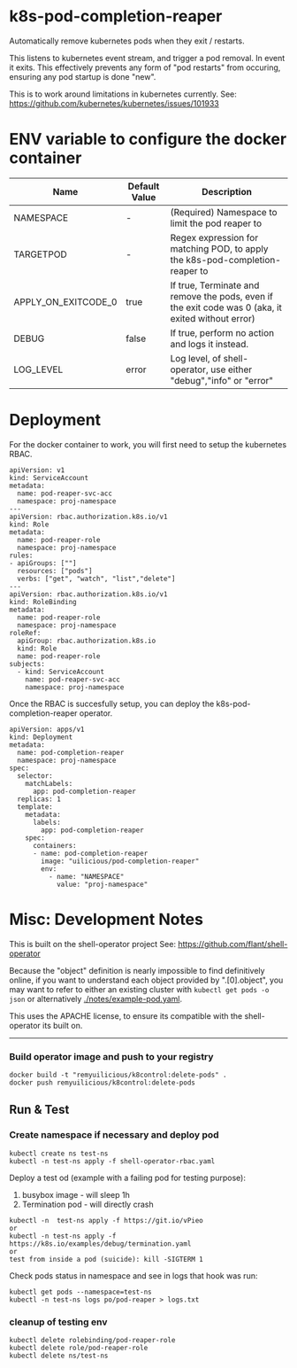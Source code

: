 # k8s-pod-completion-reaper

Automatically remove kubernetes pods when they exit / restarts.

This listens to kubernetes event stream, and trigger a pod removal. In event it exits.
This effectively prevents any form of "pod restarts" from occuring, ensuring any pod startup is done "new".

This is to work around limitations in kubernetes currently.
See: https://github.com/kubernetes/kubernetes/issues/101933

# ENV variable to configure the docker container

| Name                | Default Value | Description                                                                                        |
|---------------------|---------------|----------------------------------------------------------------------------------------------------|
| NAMESPACE           | -             | (Required) Namespace to limit the pod reaper to                                                    |
| TARGETPOD           | -             | Regex expression for matching POD, to apply the k8s-pod-completion-reaper to                       |
| APPLY_ON_EXITCODE_0 | true          | If true, Terminate and remove the pods, even if the exit code was 0 (aka, it exited without error) |
| DEBUG               | false         | If true, perform no action and logs it instead.                                                    |
| LOG_LEVEL           | error         | Log level, of shell-operator, use either "debug","info" or "error"                                 |

# Deployment

For the docker container to work, you will first need to setup the kubernetes RBAC.

```
apiVersion: v1
kind: ServiceAccount
metadata:
  name: pod-reaper-svc-acc
  namespace: proj-namespace
---
apiVersion: rbac.authorization.k8s.io/v1
kind: Role
metadata:
  name: pod-reaper-role
  namespace: proj-namespace
rules:
- apiGroups: [""]
  resources: ["pods"]
  verbs: ["get", "watch", "list","delete"]
---
apiVersion: rbac.authorization.k8s.io/v1
kind: RoleBinding
metadata:
  name: pod-reaper-role
  namespace: proj-namespace
roleRef:
  apiGroup: rbac.authorization.k8s.io
  kind: Role
  name: pod-reaper-role
subjects:
  - kind: ServiceAccount
    name: pod-reaper-svc-acc
    namespace: proj-namespace
```

Once the RBAC is succesfully setup, you can deploy the k8s-pod-completion-reaper operator.

```
apiVersion: apps/v1
kind: Deployment
metadata:
  name: pod-completion-reaper
  namespace: proj-namespace
spec:
  selector:
    matchLabels:
      app: pod-completion-reaper
  replicas: 1
  template:
    metadata:
      labels:
        app: pod-completion-reaper
    spec:
      containers:
      - name: pod-completion-reaper
        image: "uilicious/pod-completion-reaper"
        env: 
          - name: "NAMESPACE"
            value: "proj-namespace"
```

# Misc: Development Notes

This is built on the shell-operator project
See: https://github.com/flant/shell-operator

Because the "object" definition is nearly impossible to find definitively online, if you want to understand each
object provided by ".[0].object", you may want to refer to either an existing cluster with `kubectl get pods -o json`
or alternatively [./notes/example-pod.yaml](./notes/example-pod.yaml).

This uses the APACHE license, to ensure its compatible with the shell-operator its built on.









---

### Build operator image and push to your registry
```
docker build -t "remyuilicious/k8control:delete-pods" .    
docker push remyuilicious/k8control:delete-pods
```
## Run & Test

### Create namespace if necessary and deploy pod

```
kubectl create ns test-ns
kubectl -n test-ns apply -f shell-operator-rbac.yaml  
```

Deploy a test od (example with a failing pod for testing purpose):

1) busybox image - will sleep 1h
2) Termination pod - will directly crash
```
kubectl -n  test-ns apply -f https://git.io/vPieo
or 
kubectl -n test-ns apply -f https://k8s.io/examples/debug/termination.yaml
or 
test from inside a pod (suicide): kill -SIGTERM 1
```

Check pods status in namespace and 
see in logs that hook was run:

```
kubectl get pods --namespace=test-ns
kubectl -n test-ns logs po/pod-reaper > logs.txt
```

### cleanup of testing env 
```
kubectl delete rolebinding/pod-reaper-role
kubectl delete role/pod-reaper-role
kubectl delete ns/test-ns
```

